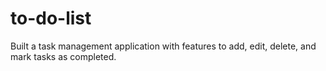 # to-do-list
Built a task management application with features to add, edit, delete, and mark tasks as completed.
